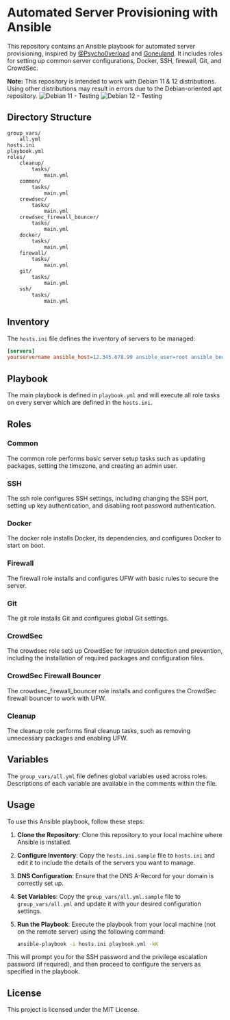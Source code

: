 # Automated Server Provisioning with Ansible

This repository contains an Ansible playbook for automated server provisioning, inspired by [@Psycho0verload](https://github.com/Psycho0verload/traefik-crowdsec-stack) and [Goneuland](https://goneuland.de/traefik-v3-installation-konfiguration-und-crowdsec-security/8/). It includes roles for setting up common server configurations, Docker, SSH, firewall, Git, and CrowdSec.

**Note:** This repository is intended to work with Debian 11 & 12 distributions. Using other distributions may result in errors due to the Debian-oriented apt repository.
![Debian 11 - Testing](https://img.shields.io/badge/Debian_11_(Bullseye)-10--02--2025-A81D33?logo=debian&logoColor=white)
![Debian 12 - Testing](https://img.shields.io/badge/Debian_12_(Bookworm)-10--02--2025-A81D33?logo=debian&logoColor=white)

## Directory Structure

```plaintext
group_vars/
    all.yml
hosts.ini
playbook.yml
roles/
    cleanup/
        tasks/
            main.yml
    common/
        tasks/
            main.yml
    crowdsec/
        tasks/
            main.yml
    crowdsec_firewall_bouncer/
        tasks/
            main.yml
    docker/
        tasks/
            main.yml
    firewall/
        tasks/
            main.yml
    git/
        tasks/
            main.yml
    ssh/
        tasks/
            main.yml
```

## Inventory

The `hosts.ini` file defines the inventory of servers to be managed:

```ini
[servers]
yourservername ansible_host=12.345.678.99 ansible_user=root ansible_become=true
```

## Playbook

The main playbook is defined in `playbook.yml` and will execute all role tasks on every server which are defined in the `hosts.ini`.

## Roles

### Common

The common role performs basic server setup tasks such as updating packages, setting the timezone, and creating an admin user.

### SSH

The ssh role configures SSH settings, including changing the SSH port, setting up key authentication, and disabling root password authentication.

### Docker

The docker role installs Docker, its dependencies, and configures Docker to start on boot.

### Firewall

The firewall role installs and configures UFW with basic rules to secure the server.

### Git

The git role installs Git and configures global Git settings.

### CrowdSec

The crowdsec role sets up CrowdSec for intrusion detection and prevention, including the installation of required packages and configuration files.

### CrowdSec Firewall Bouncer

The crowdsec_firewall_bouncer role installs and configures the CrowdSec firewall bouncer to work with UFW.

### Cleanup

The cleanup role performs final cleanup tasks, such as removing unnecessary packages and enabling UFW.

## Variables

The `group_vars/all.yml` file defines global variables used across roles. Descriptions of each variable are available in the comments within the file. 

## Usage

To use this Ansible playbook, follow these steps:

1. **Clone the Repository**: Clone this repository to your local machine where Ansible is installed.
2. **Configure Inventory**: Copy the `hosts.ini.sample` file to `hosts.ini` and edit it to include the details of the servers you want to manage.
3. **DNS Configuration**: Ensure that the DNS A-Record for your domain is correctly set up.
4. **Set Variables**: Copy the `group_vars/all.yml.sample` file to `group_vars/all.yml` and update it with your desired configuration settings.
5. **Run the Playbook**: Execute the playbook from your local machine (not on the remote server) using the following command:

    ```sh
    ansible-playbook -i hosts.ini playbook.yml -kK
    ```

This will prompt you for the SSH password and the privilege escalation password (if required), and then proceed to configure the servers as specified in the playbook.

## License

This project is licensed under the MIT License.
